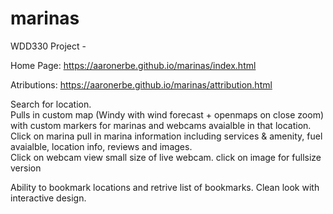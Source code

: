 # marinas
WDD330 Project - 

Home Page:
https://aaronerbe.github.io/marinas/index.html

Atributions:
https://aaronerbe.github.io/marinas/attribution.html

Search for location.  
  Pulls in custom map (Windy with wind forecast + openmaps on close zoom) with custom markers for marinas and webcams avaialble in that location.  
  Click on marina
    pull in marina information including services & amenity, fuel avaialble, location info, reviews and images.  
  Click on webcam
    view small size of live webcam.  click on image for fullsize version
  
Ability to bookmark locations and retrive list of bookmarks.  Clean look with interactive design.  
